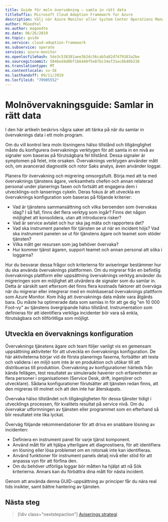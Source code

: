 ```yaml
---
title: Guide för moln övervakning – samla in rätt data
titleSuffix: Microsoft Cloud Adoption Framework for Azure
description: Välj när Azure Monitor eller System Center Operations Manager ska användas i Microsoft Azure
author: MGoedtel
ms.author: magoedte
ms.date: 06/26/2019
ms.topic: guide
ms.service: cloud-adoption-framework
ms.subservice: operate
services: azure-monitor
ms.openlocfilehash: 5de3c538381aee3b2dc56cab5a82d7479183a2be
ms.sourcegitcommit: 5846ed4d0bf1b6440f5e87bc34ef31ec8b40b338
ms.translationtype: MT
ms.contentlocale: sv-SE
ms.lasthandoff: 09/11/2019
ms.locfileid: "70905552"
---
```

# <a name="cloud-monitoring-guide-collecting-the-right-data"></a>Molnövervakningsguide: Samlar in rätt data

I den här artikeln beskrivs några saker att tänka på när du samlar in övervaknings data i ett moln program.

Om du vill kontrol lera moln lösningens hälso tillstånd och tillgänglighet måste du konfigurera övervaknings verktygen för att samla in en nivå av signaler som baseras på förutsägbara fel tillstånd. Dessa signaler är symptomen på felet, inte orsaken. Övervaknings verktygen använder mått och, om avancerad diagnostik och rotor Saks analys, även använder loggar.

Planera för övervakning och migrering omsorgsfullt. Börja med att ta med övervaknings tjänstens ägare, verksamhets chefen och annan relaterad personal under planerings fasen och fortsätt att engagera dem i utvecklings-och lanserings cykeln. Deras fokus är att utveckla en övervaknings konfiguration som baseras på följande kriterier:

- Vad är tjänstens sammansättning och vilka beroenden som övervakas idag? I så fall, finns det flera verktyg som ingår? Finns det någon möjlighet att konsolidera, utan att introducera risker?
- Vad är service avtalet och hur ska jag mäta och rapportera det?
- Vad ska instrument panelen för tjänsten se ut när en incident höjs? Vad ska instrument panelen se ut för tjänstens ägare och teamet som stöder tjänsten?
- Vilka mått ger resursen som jag behöver övervaka?  
- Hur kommer tjänst ägaren, support teamet och annan personal att söka i loggarna?

Hur du besvarar dessa frågor och kriterierna för aviseringar bestämmer hur du ska använda övervaknings plattformen. Om du migrerar från en befintlig övervaknings plattform eller uppsättning övervaknings verktyg använder du migreringen som en möjlighet att utvärdera de signaler som du samlar in. Detta är särskilt sant eftersom det finns flera kostnads faktorer att överväga när du migrerar eller integrerar med en molnbaserad övervaknings plattform som Azure Monitor. Kom ihåg att övervaknings data måste vara åtgärds bara. Du måste ha optimerade data som samlas in för att ge dig "en 10 000 Foot-vy" av tjänstens övergripande hälso tillstånd. Instrumentation som definieras för att identifiera verkliga incidenter bör vara så enkla, förutsägbara och tillförlitliga som möjligt.

## <a name="develop-a-monitoring-configuration"></a>Utveckla en övervaknings konfiguration

Övervaknings tjänstens ägare och team följer vanligt vis en gemensam uppsättning aktiviteter för att utveckla en övervaknings konfiguration. De här aktiviteterna börjar vid de första planerings faserna, fortsätter att testa och validera i en miljö som inte är en produktion och utökar till att distribueras till produktion. Övervakning av konfigurationer härleds från kända fellägen, test resultatet av simulerade haverier och erfarenheten av flera personer i organisationen (Service Desk, drift, ingenjörer och utvecklare). Sådana konfigurationer förutsätter att tjänsten redan finns, att den migreras till molnet och att den inte har återskapats.

Övervaka hälso tillståndet och tillgängligheten för dessa tjänster tidigt i utvecklings processen, för kvalitets resultat på service nivå. Om du övervakar utformningen av tjänsten eller programmet som en efterhand så blir resultatet inte lika lyckat.

Överväg följande rekommendationer för att driva en snabbare lösning av incidenten:

- Definiera en instrument panel för varje tjänst komponent.
- Använd mått för att hjälpa ytterligare att diagnostisera, för att identifiera en lösning eller lösa problemet om en rotorsak inte kan identifieras.
- Använd funktioner för instrument panels detalj nivå eller stöd för att anpassa vyn för att förfina den.
- Om du behöver utförliga loggar bör måtten ha hjälpt att nå Sök kriterierna. Annars kan du förbättra dina mått för nästa incident.

Genom att använda denna GUID-uppsättning av principer får du nära real tids insikter, samt bättre hantering av tjänsten.

## <a name="next-steps"></a>Nästa steg

> [!div class="nextstepaction"]
> [Aviserings strategi](./alert.md)
